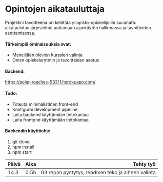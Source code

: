 # Opintojen aikatauluttaja
Projektini tavoitteena on kehittää yliopisto-opiskelijoille suunnattu aikataulutus järjestelmä auttamaan ajankäytön hallinnassa ja tavoitteiden asettamisessa.
#### Tärkeimpiä ominaisuuksia ovat:
- Meneillään olevien kurssien valinta
- Oman opiskelurytmin ja tavoitteiden asetus

#### Backend:
https://polar-reaches-53311.herokuapp.com/

#### Todo:
- Toteuta minimalistinen front-end
- Konfiguroi development pipeline
- Laita backend käyttämään tietokantaa
- Laita frontend käyttämään tietokantaa

#### Backendin käyttöohje
1. git clone
2. npm install
3. npm start

| Päivä  | Aika    | Tehty työ  |
| -------|:-------:| ----------:|
|  14.3  | 0.5h | Git repon pystytys, readmen teko ja aiheen valinta  |
